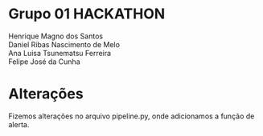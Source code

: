 # Grupo 01 HACKATHON

Henrique Magno dos Santos<br>
Daniel Ribas Nascimento de Melo<br>
Ana Luisa Tsunematsu Ferreira<br>
Felipe José da Cunha<br>

# Alterações

Fizemos alterações no arquivo pipeline.py, onde adicionamos a função de alerta.
